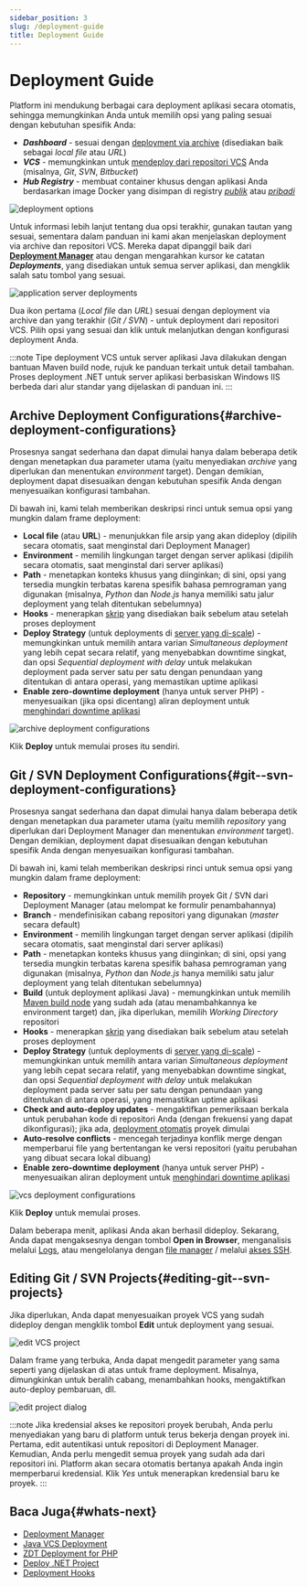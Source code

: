 ```yaml
---
sidebar_position: 3
slug: /deployment-guide
title: Deployment Guide
---
```

# Deployment Guide

Platform ini mendukung berbagai cara deployment aplikasi secara otomatis, sehingga memungkinkan Anda untuk memilih opsi yang paling sesuai dengan kebutuhan spesifik Anda:

- _**Dashboard**_ \- sesuai dengan [deployment via archive](#archive-deployment-configurations) (disediakan baik sebagai _local file_ atau _URL_)
- _**VCS**_ \- memungkinkan untuk [mendeploy dari repositori VCS](#git--svn-deployment-configurations) Anda (misalnya, _Git_, _SVN_, _Bitbucket_)
- _**Hub Registry**_ \- membuat container khusus dengan aplikasi Anda berdasarkan image Docker yang disimpan di registry _[publik](https://docs.dewacloud.com/docs/custom-containers-deployment/)_ atau _[pribadi](https://docs.dewacloud.com/docs/custom-containers-deployment/)_

<img src="https://assets.dewacloud.com/dewacloud-docs/deployment/deployment_guide/01-deployment-options.png" alt="deployment options" max-width="100%"/>

Untuk informasi lebih lanjut tentang dua opsi terakhir, gunakan tautan yang sesuai, sementara dalam panduan ini kami akan menjelaskan deployment via archive dan repositori VCS. Mereka dapat dipanggil baik dari **[Deployment Manager](https://docs.dewacloud.com/docs/deployment-manager/)** atau dengan mengarahkan kursor ke catatan _**Deployments**_, yang disediakan untuk semua server aplikasi, dan mengklik salah satu tombol yang sesuai.

<img src="https://assets.dewacloud.com/dewacloud-docs/deployment/deployment_guide/02-application-server-deployments.png" alt="application server deployments" max-width="100%"/>

Dua ikon pertama (_Local file_ dan _URL_) sesuai dengan deployment via archive dan yang terakhir (_Git / SVN_) - untuk deployment dari repositori VCS. Pilih opsi yang sesuai dan klik untuk melanjutkan dengan konfigurasi deployment Anda.

:::note
Tipe deployment VCS untuk server aplikasi Java dilakukan dengan bantuan Maven build node, rujuk ke panduan terkait untuk detail tambahan. Proses deployment .NET untuk server aplikasi berbasiskan Windows IIS berbeda dari alur standar yang dijelaskan di panduan ini.
:::

## Archive Deployment Configurations{#archive-deployment-configurations}

Prosesnya sangat sederhana dan dapat dimulai hanya dalam beberapa detik dengan menetapkan dua parameter utama (yaitu menyediakan _archive_ yang diperlukan dan menentukan _environment_ target). Dengan demikian, deployment dapat disesuaikan dengan kebutuhan spesifik Anda dengan menyesuaikan konfigurasi tambahan.

Di bawah ini, kami telah memberikan deskripsi rinci untuk semua opsi yang mungkin dalam frame deployment:

- **Local file** (atau **URL**) - menunjukkan file arsip yang akan dideploy (dipilih secara otomatis, saat menginstal dari Deployment Manager)
- **Environment** \- memilih lingkungan target dengan server aplikasi (dipilih secara otomatis, saat menginstal dari server aplikasi)
- **Path** \- menetapkan konteks khusus yang diinginkan; di sini, opsi yang tersedia mungkin terbatas karena spesifik bahasa pemrograman yang digunakan (misalnya, _Python_ dan _Node.js_ hanya memiliki satu jalur deployment yang telah ditentukan sebelumnya)
- **Hooks** \- menerapkan [skrip](https://docs.dewacloud.com/docs/deployment-hooks/) yang disediakan baik sebelum atau setelah proses deployment
- **Deploy Strategy** (untuk deployments di [server yang di-scale](https://docs.dewacloud.com/docs/horizontal-scaling/)) - memungkinkan untuk memilih antara varian _Simultaneous deployment_ yang lebih cepat secara relatif, yang menyebabkan downtime singkat, dan opsi _Sequential deployment with delay_ untuk melakukan deployment pada server satu per satu dengan penundaan yang ditentukan di antara operasi, yang memastikan uptime aplikasi
- **Enable zero-downtime deployment** (hanya untuk server PHP) - menyesuaikan (jika opsi dicentang) aliran deployment untuk [menghindari downtime aplikasi](https://docs.dewacloud.com/docs/php-zero-downtime-deploy/)

<img src="https://assets.dewacloud.com/dewacloud-docs/deployment/deployment_guide/03-archive-deployment-configurations.png" alt="archive deployment configurations" max-width="100%"/>

Klik **Deploy** untuk memulai proses itu sendiri.

## Git / SVN Deployment Configurations{#git--svn-deployment-configurations}

Prosesnya sangat sederhana dan dapat dimulai hanya dalam beberapa detik dengan menetapkan dua parameter utama (yaitu memilih _repository_ yang diperlukan dari Deployment Manager dan menentukan _environment_ target). Dengan demikian, deployment dapat disesuaikan dengan kebutuhan spesifik Anda dengan menyesuaikan konfigurasi tambahan.

Di bawah ini, kami telah memberikan deskripsi rinci untuk semua opsi yang mungkin dalam frame deployment:

- **Repository** \- memungkinkan untuk memilih proyek Git / SVN dari Deployment Manager (atau melompat ke formulir penambahannya)
- **Branch** \- mendefinisikan cabang repositori yang digunakan (_master_ secara default)
- **Environment** \- memilih lingkungan target dengan server aplikasi (dipilih secara otomatis, saat menginstal dari server aplikasi)
- **Path** \- menetapkan konteks khusus yang diinginkan; di sini, opsi yang tersedia mungkin terbatas karena spesifik bahasa pemrograman yang digunakan (misalnya, _Python_ dan _Node.js_ hanya memiliki satu jalur deployment yang telah ditentukan sebelumnya)
- **Build** (untuk deployment aplikasi Java) - memungkinkan untuk memilih [Maven build node](https://docs.dewacloud.com/docs/java-vcs-deployment/) yang sudah ada (atau menambahkannya ke environment target) dan, jika diperlukan, memilih _Working Directory_ repositori
- **Hooks** \- menerapkan [skrip](https://docs.dewacloud.com/docs/deployment-hooks/) yang disediakan baik sebelum atau setelah proses deployment
- **Deploy Strategy** (untuk deployments di [server yang di-scale](https://docs.dewacloud.com/docs/horizontal-scaling/)) - memungkinkan untuk memilih antara varian _Simultaneous deployment_ yang lebih cepat secara relatif, yang menyebabkan downtime singkat, dan opsi _Sequential deployment with delay_ untuk melakukan deployment pada server satu per satu dengan penundaan yang ditentukan di antara operasi, yang memastikan uptime aplikasi
- **Check and auto-deploy updates** \- mengaktifkan pemeriksaan berkala untuk perubahan kode di repositori Anda (dengan frekuensi yang dapat dikonfigurasi); jika ada, [deployment otomatis](https://docs.dewacloud.com/docs/git-svn-auto-deploy/) proyek dimulai
- **Auto-resolve conflicts** \- mencegah terjadinya konflik merge dengan memperbarui file yang bertentangan ke versi repositori (yaitu perubahan yang dibuat secara lokal dibuang)
- **Enable zero-downtime deployment** (hanya untuk server PHP) - menyesuaikan aliran deployment untuk [menghindari downtime aplikasi](https://docs.dewacloud.com/docs/php-zero-downtime-deploy/)

<img src="https://assets.dewacloud.com/dewacloud-docs/deployment/deployment_guide/04-vcs-deployment-configurations.png" alt="vcs deployment configurations" max-width="100%"/>

Klik **Deploy** untuk memulai proses.

Dalam beberapa menit, aplikasi Anda akan berhasil dideploy. Sekarang, Anda dapat mengaksesnya dengan tombol **Open in Browser**, menganalisis melalui [Logs](https://docs.dewacloud.com/docs/log-files/), atau mengelolanya dengan [file manager](https://docs.dewacloud.com/docs/configuration-file-manager/) / melalui [akses SSH](https://docs.dewacloud.com/docs/ssh-access/).

## Editing Git / SVN Projects{#editing-git--svn-projects}

Jika diperlukan, Anda dapat menyesuaikan proyek VCS yang sudah dideploy dengan mengklik tombol **Edit** untuk deployment yang sesuai.

<img src="https://assets.dewacloud.com/dewacloud-docs/deployment/deployment_guide/05-edit-vcs-project.png" alt="edit VCS project" max-width="100%"/>

Dalam frame yang terbuka, Anda dapat mengedit parameter yang sama seperti yang dijelaskan di atas untuk frame deployment. Misalnya, dimungkinkan untuk beralih cabang, menambahkan hooks, mengaktifkan auto-deploy pembaruan, dll.

<img src="https://assets.dewacloud.com/dewacloud-docs/deployment/deployment_guide/06-edit-project-dialog.png" alt="edit project dialog" max-width="100%"/>

:::note
Jika kredensial akses ke repositori proyek berubah, Anda perlu menyediakan yang baru di platform untuk terus bekerja dengan proyek ini. Pertama, edit autentikasi untuk repositori di Deployment Manager. Kemudian, Anda perlu mengedit semua proyek yang sudah ada dari repositori ini. Platform akan secara otomatis bertanya apakah Anda ingin memperbarui kredensial. Klik _Yes_ untuk menerapkan kredensial baru ke proyek.
:::

## Baca Juga{#whats-next}

- [Deployment Manager](https://docs.dewacloud.com/docs/deployment-manager/)
- [Java VCS Deployment](https://docs.dewacloud.com/docs/java-vcs-deployment/)
- [ZDT Deployment for PHP](https://docs.dewacloud.com/docs/php-zero-downtime-deploy/)
- [Deploy .NET Project](https://docs.dewacloud.com/docs/net-core/)
- [Deployment Hooks](https://docs.dewacloud.com/docs/deployment-hooks/)